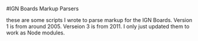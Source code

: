 #IGN Boards Markup Parsers

these are some scripts I wrote to parse markup for the IGN Boards. Version 1 is from around 2005. Verseion 3 is from 2011. I only just updated them to work as Node modules.
